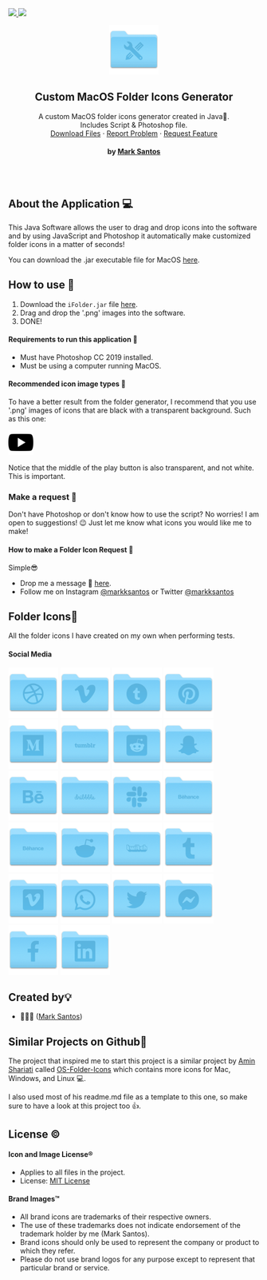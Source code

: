 
<!--  Hey, I'm Mark! 
     
     Welcome to the README.md raw file. 🤪
     Feel free to use this as a template for
     your projects! 
     
     -->
  <a href="https://opensource.org/licenses/MIT">
    <img src="https://img.shields.io/github/license/mashape/apistatus.svg">
  </a>
  <a href="https://twitter.com/intent/tweet? text=Get%20a%20free%20pack%20of%20custom%20folder%20icons&url=https://github.com/markksantos/Custom-MacOS-Folders&via=markksantos&hashtags=icons,folders,mac,windows,linux,markksantos">
   <img src="https://img.shields.io/twitter/url/http/shields.io.svg?style=social">
  </a>
<p align="center">
  <a href="https://github.com/markksantos/Custom-MacOS-Folders">
    <img src="icon.png" alt="Logo" width="100" height="100">
  </a>
  <h2 align="center">Custom MacOS Folder Icons Generator</h3>
  <p align="center">
    A custom MacOS folder icons generator created in Java📂. 
  <br /> 
  Includes Script & Photoshop file.
    <br />
    <a href="https://github.com/markksantos/Custom-MacOS-Folders">Download Files</a>
    ·
    <a href="https://github.com/markksantos/Custom-MacOS-Folders/issues">Report Problem</a>
    ·
    <a href="https://github.com/markksantos/Custom-MacOS-Folders/issues">Request Feature</a>
  <h4 align="center">by <a href="https://www.markksantos.com">Mark Santos</a></h4>
    <br /> 
      <br /> 
  </p>
</p>

## About the Application 💻

This Java Software allows the user to drag and drop icons into the software and by using JavaScript and Photoshop it automatically make customized folder icons in a matter of seconds!

You can download the .jar executable file for MacOS [here](https://github.com/markksantos/Custom-MacOS-Folders/iFolder.jar).

## How to use 🔨

1. Download the `iFolder.jar` file [here](https://github.com/markksantos/Custom-MacOS-Folders/iFolder.jar).
2. Drag and drop the '.png' images into the software.
3. DONE!

#### Requirements to run this application 💪
- Must have Photoshop CC 2019 installed.
- Must be using a computer running MacOS.

#### Recommended icon image types 👀
To have a better result from the folder generator, I recommend that you use '.png' images of icons that are black with a transparent background. Such as this one:

<img src="icon_example.png" alt="example" width="50" height="50">

Notice that the middle of the play button is also transparent, and not white. This is important.

### Make a request 📢
Don't have Photoshop or don't know how to use the script? No worries!
I am open to suggestions! 😉 
Just let me know what icons you would like me to make!


#### How to make a Folder Icon Request 💭
Simple😎

- Drop me a message 💬 [here](https://markksantos.com/contact).
- Follow me on Instagram [@markksantos](https://www.instagram.com/markksantos/) or Twitter [@markksantos](https://twitter.com/markksantos)


## Folder Icons📂
All the folder icons I have created on my own when performing tests.

#### Social Media
<p>
<img src="/icons/folder_icon_1.png" alt="icon" width="100" height="100">
<img src="/icons/folder_icon_2.png" alt="icon" width="100" height="100">
<img src="/icons/folder_icon_3.png" alt="icon" width="100" height="100">
<img src="/icons/folder_icon_4.png" alt="icon" width="100" height="100">
<img src="/icons/folder_icon_5.png" alt="icon" width="100" height="100">
<img src="/icons/folder_icon_6.png" alt="icon" width="100" height="100">
<img src="/icons/folder_icon_7.png" alt="icon" width="100" height="100">
<img src="/icons/folder_icon_8.png" alt="icon" width="100" height="100">
<img src="/icons/folder_icon_9.png" alt="icon" width="100" height="100">
<img src="/icons/folder_icon_10.png" alt="icon" width="100" height="100">
<img src="/icons/folder_icon_11.png" alt="icon" width="100" height="100">
<img src="/icons/folder_icon_12.png" alt="icon" width="100" height="100">
<img src="/icons/folder_icon_13.png" alt="icon" width="100" height="100">
<img src="/icons/folder_icon_14.png" alt="icon" width="100" height="100">
<img src="/icons/folder_icon_15.png" alt="icon" width="100" height="100">
<img src="/icons/folder_icon_16.png" alt="icon" width="100" height="100">
<img src="/icons/folder_icon_17.png" alt="icon" width="100" height="100">
<img src="/icons/folder_icon_18.png" alt="icon" width="100" height="100">
<img src="/icons/folder_icon_19.png" alt="icon" width="100" height="100">
<img src="/icons/folder_icon_20.png" alt="icon" width="100" height="100">
<img src="/icons/folder_icon_21.png" alt="icon" width="100" height="100">
<img src="/icons/folder_icon_22.png" alt="icon" width="100" height="100">
</p>




## Created by💡

- 👨🏼‍💻 ([Mark Santos](https://markksantos.com))


## Similar Projects on Github🎨 

The project that inspired me to start this project is a similar project by [Amin Shariati](https://github.com/shariati) called [OS-Folder-Icons](https://github.com/shariati/OS-Folder-Icons) which contains more icons for Mac, Windows, and Linux 💻.

I also used most of his readme.md file as a template to this one, so make sure to have a look at this project too 👍.


## License ©

#### Icon and Image License®

- Applies to all files in the project.
- License: [MIT License](./LICENSE)

#### Brand Images™

- All brand icons are trademarks of their respective owners.
- The use of these trademarks does not indicate endorsement of the trademark holder by me (Mark Santos).
- Brand icons should only be used to represent the company or product to which they refer.
- Please do not use brand logos for any purpose except to represent that particular brand or service.

